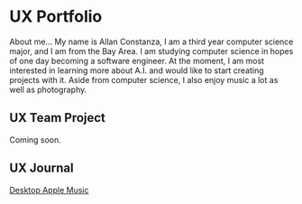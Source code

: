 # UX Portfolio

About me...
My name is Allan Constanza, I am a third year computer science major, and I am from the Bay Area. I am studying computer science in hopes of one day becoming a software engineer. At the moment, I am most interested in learning more about A.I. and would like to start creating projects with it. Aside from computer science, I also enjoy music a lot as well as photography.

## UX Team Project

Coming soon.

## UX Journal

[Desktop Apple Music](j01/)
